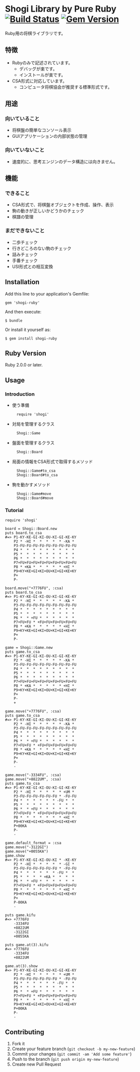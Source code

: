 # Shogi Library by Pure Ruby [![Build Status](https://secure.travis-ci.org/myokoym/shogi-ruby.png?branch=master)](http://travis-ci.org/myokoym/shogi-ruby) [![Gem Version](https://badge.fury.io/rb/shogi-ruby.png)](http://badge.fury.io/rb/shogi-ruby)

Ruby用の将棋ライブラリです。

## 特徴

* Rubyのみで記述されています。
  * デバッグが楽です。
  * インストールが楽です。
* CSA形式に対応しています。
  * コンピュータ将棋協会が推奨する標準形式です。

## 用途

### 向いていること

* 将棋盤の簡単なコンソール表示
* GUIアプリケーションの内部状態の管理

### 向いていないこと

* 速度的に、思考エンジンのデータ構造には向きません。

## 機能

### できること

* CSA形式で、将棋盤オブジェクトを作成、操作、表示
* 駒の動きが正しいかどうかのチェック
* 棋譜の管理

### まだできないこと

* 二歩チェック
* 行きどころのない駒のチェック
* 詰みチェック
* 手番チェック
* USI形式との相互変換

## Installation

Add this line to your application's Gemfile:

    gem 'shogi-ruby'

And then execute:

    $ bundle

Or install it yourself as:

    $ gem install shogi-ruby

## Ruby Version

Ruby 2.0.0 or later.

## Usage

### Introduction

* 使う準備

        require 'shogi'

* 対局を管理するクラス

        Shogi::Game

* 盤面を管理するクラス

        Shogi::Board

* 局面の情報をCSA形式で取得するメソッド

        Shogi::Game#to_csa
        Shogi::Board#to_csa

* 駒を動かすメソッド

        Shogi::Game#move
        Shogi::Board#move

### Tutorial

    require 'shogi'

    board = Shogi::Board.new
    puts board.to_csa
    #=> P1-KY-KE-GI-KI-OU-KI-GI-KE-KY
        P2 * -HI *  *  *  *  * -KA * 
        P3-FU-FU-FU-FU-FU-FU-FU-FU-FU
        P4 *  *  *  *  *  *  *  *  * 
        P5 *  *  *  *  *  *  *  *  * 
        P6 *  *  *  *  *  *  *  *  * 
        P7+FU+FU+FU+FU+FU+FU+FU+FU+FU
        P8 * +KA *  *  *  *  * +HI * 
        P9+KY+KE+GI+KI+OU+KI+GI+KE+KY
        P+
        P-

    board.move("+7776FU", :csa)
    puts board.to_csa
    #=> P1-KY-KE-GI-KI-OU-KI-GI-KE-KY
        P2 * -HI *  *  *  *  * -KA * 
        P3-FU-FU-FU-FU-FU-FU-FU-FU-FU
        P4 *  *  *  *  *  *  *  *  * 
        P5 *  *  *  *  *  *  *  *  * 
        P6 *  * +FU *  *  *  *  *  * 
        P7+FU+FU * +FU+FU+FU+FU+FU+FU
        P8 * +KA *  *  *  *  * +HI * 
        P9+KY+KE+GI+KI+OU+KI+GI+KE+KY
        P+
        P-

    game = Shogi::Game.new
    puts game.to_csa
    #=> P1-KY-KE-GI-KI-OU-KI-GI-KE-KY
        P2 * -HI *  *  *  *  * -KA * 
        P3-FU-FU-FU-FU-FU-FU-FU-FU-FU
        P4 *  *  *  *  *  *  *  *  * 
        P5 *  *  *  *  *  *  *  *  * 
        P6 *  *  *  *  *  *  *  *  * 
        P7+FU+FU+FU+FU+FU+FU+FU+FU+FU
        P8 * +KA *  *  *  *  * +HI * 
        P9+KY+KE+GI+KI+OU+KI+GI+KE+KY
        P+
        P-
        +

    game.move("+7776FU", :csa)
    puts game.to_csa
    #=> P1-KY-KE-GI-KI-OU-KI-GI-KE-KY
        P2 * -HI *  *  *  *  * -KA * 
        P3-FU-FU-FU-FU-FU-FU-FU-FU-FU
        P4 *  *  *  *  *  *  *  *  * 
        P5 *  *  *  *  *  *  *  *  * 
        P6 *  * +FU *  *  *  *  *  * 
        P7+FU+FU * +FU+FU+FU+FU+FU+FU
        P8 * +KA *  *  *  *  * +HI * 
        P9+KY+KE+GI+KI+OU+KI+GI+KE+KY
        P+
        P-
        -

    game.move("-3334FU", :csa)
    game.move("+8822UM", :csa)
    puts game.to_csa
    #=> P1-KY-KE-GI-KI-OU-KI-GI-KE-KY
        P2 * -HI *  *  *  *  * +UM * 
        P3-FU-FU-FU-FU-FU-FU * -FU-FU
        P4 *  *  *  *  *  * -FU *  * 
        P5 *  *  *  *  *  *  *  *  * 
        P6 *  * +FU *  *  *  *  *  * 
        P7+FU+FU * +FU+FU+FU+FU+FU+FU
        P8 *  *  *  *  *  *  * +HI * 
        P9+KY+KE+GI+KI+OU+KI+GI+KE+KY
        P+00KA
        P-
        -

    game.default_format = :csa
    game.move("-3122GI")
    game.move("+0055KA")
    game.show
    #=> P1-KY-KE-GI-KI-OU-KI * -KE-KY
        P2 * -HI *  *  *  *  * -GI * 
        P3-FU-FU-FU-FU-FU-FU * -FU-FU
        P4 *  *  *  *  *  * -FU *  * 
        P5 *  *  *  * +KA *  *  *  * 
        P6 *  * +FU *  *  *  *  *  * 
        P7+FU+FU * +FU+FU+FU+FU+FU+FU
        P8 *  *  *  *  *  *  * +HI * 
        P9+KY+KE+GI+KI+OU+KI+GI+KE+KY
        P+
        P-00KA
        -

    puts game.kifu
    #=> +7776FU
        -3334FU
        +8822UM
        -3122GI
        +0055KA

    puts game.at(3).kifu
    #=> +7776FU
        -3334FU
        +8822UM

    game.at(3).show
    #=> P1-KY-KE-GI-KI-OU-KI-GI-KE-KY
        P2 * -HI *  *  *  *  * +UM * 
        P3-FU-FU-FU-FU-FU-FU * -FU-FU
        P4 *  *  *  *  *  * -FU *  * 
        P5 *  *  *  *  *  *  *  *  * 
        P6 *  * +FU *  *  *  *  *  * 
        P7+FU+FU * +FU+FU+FU+FU+FU+FU
        P8 *  *  *  *  *  *  * +HI * 
        P9+KY+KE+GI+KI+OU+KI+GI+KE+KY
        P+00KA
        P-
        -

## Contributing

1. Fork it
2. Create your feature branch (`git checkout -b my-new-feature`)
3. Commit your changes (`git commit -am 'Add some feature'`)
4. Push to the branch (`git push origin my-new-feature`)
5. Create new Pull Request
